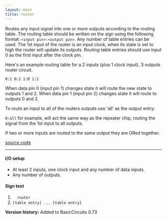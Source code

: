```yaml
---
layout: main
title: router
---
```


Routes any input signal into one or more outputs according to the routing table.
The routing table should be written on the sign using the following format: ` <input pin>:<output pin> `. Any number of table entries 
can be used. The 1st input of the router is an input clock, when its state is set to high the router will update its outputs.
Routing table entries should use input 0 as the first input after the clock pin.

Here's an example routing table for a 2 inputs (plus 1 clock input), 3 outputs router circuit.

` 0:1 0:2 1:0 1:2 `

When data pin 0 (input pin 1) changes state it will route the new state to outputs 1 and 2.
When data pin 1 (input pin 2) changes state it will route to outputs 0 and 2.

To route an input to all of the routers outputs use 'all' as the output entry:

` 0:all ` for example, will act the same way as the repeater chip, routing the signal from the 1st input to all outputs.

If two or more inputs are routed to the same output they are ORed together.

[source code](https://github.com/eisental/BasicCircuits/blob/master/src/main/java/org/tal/basiccircuits/router.java)

* * *


#### I/O setup 
* At least 2 inputs, one clock input and any number of data inputs.
* Any number of outputs.

#### Sign text
1. `   router   `
2. ` [table entry] ... [table entry] `


__Version history:__ Added to BasicCircuits 0.73